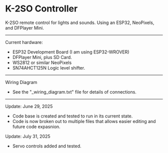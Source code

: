 # K-2SO Controller
K-2SO remote control for lights and sounds.  Using an ESP32, NeoPixels, and DFPlayer Mini.
________________________________________
Current hardware:
- ESP32 Development Board (I am using ESP32-WROVER)
- DFPlayer Mini, plus SD Card.
- WS2812 or similar NeoPixels
- SN74AHCT125N Logic level shifter.

________________________________________
Wiring Diagram
- See the "_wiring_diagram.txt" file for details of connections.

________________________________________
Update: June 29, 2025
- Code base is created and tested to run in its current state.
- Code is now broken out to multiple files that allows easier editing and future code expasnion.

Update: July 31, 2025
- Servo controls added and tested.
